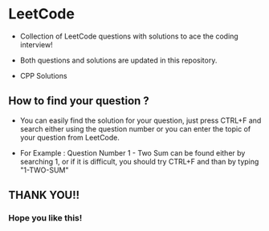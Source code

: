 # LeetCode 
- Collection of LeetCode questions with solutions to ace the coding interview! 

- Both questions and solutions are updated in this repository.
- CPP Solutions

## How to find your question ?

- You can easily find the solution for your question, just press CTRL+F and search either using the question number or you can enter the topic of your question from LeetCode.

-  For Example : Question Number 1 - Two Sum can be found either by searching 1, or if it is difficult, you should try CTRL+F and than by typing "1-TWO-SUM"

## THANK YOU!!

### Hope you like this!
